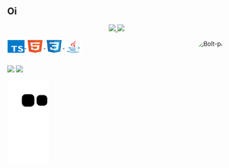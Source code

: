 ##                                                                   Oi
<div align="center">
  <a href="https://github.com/BoltzinhoDev">
  <img height="180em" src="https://github-readme-stats.vercel.app/api?username=BoltzinhoDev&show_icons=true&theme=dracula&include_all_commits=true&count_private=true"/>
  <img height="180em" src="https://github-readme-stats.vercel.app/api/top-langs/?username=BoltzinhoDev&layout=compact&langs_count=7&theme=dracula"/>
</div>
<div style="display: inline_block"><br>
  <img align="center" alt="Bolt-Js" height="30" width="40"  src="https://raw.githubusercontent.com/devicons/devicon/master/icons/typescript/typescript-plain.svg">
  <img align="center" alt="Bolt-HTML" height="30" width="40" src="https://raw.githubusercontent.com/devicons/devicon/master/icons/html5/html5-original.svg">
  <img align="center" alt="Bolt-CSS" height="30" width="40" src="https://raw.githubusercontent.com/devicons/devicon/master/icons/css3/css3-original.svg">
  <img align="center" alt="Bolt-Java" height="30" width="40" src="https://raw.githubusercontent.com/devicons/devicon/master/icons/java/java-original.svg">

  <img align="right" alt="Bolt-pic" height="150" style="border-radius:50px;" src="">
</div>
  
  ##
 
<div> 
 <a href="https://discord.gg/wagxzStdcR" target="_blank"><img src="https://img.shields.io/badge/Discord-7289DA?style=for-the-badge&logo=discord&logoColor=white" target="_blank"></a> 
  <a href = "mailto:contatorafaballerini@gmail.com"><img src="https://img.shields.io/badge/-Gmail-%23333?style=for-the-badge&logo=gmail&logoColor=white" target="_blank"></a>
  
  ![Snake animation](https://github.com/rafaballerini/rafaballerini/blob/output/github-contribution-grid-snake.svg)
 
</div>

